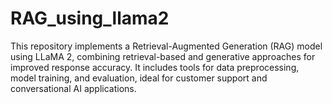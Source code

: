 # RAG_using_llama2
This repository implements a Retrieval-Augmented Generation (RAG) model using LLaMA 2, combining retrieval-based and generative approaches for improved response accuracy. It includes tools for data preprocessing, model training, and evaluation, ideal for customer support and conversational AI applications.

